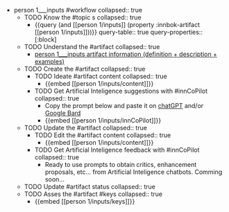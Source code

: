 
- person 1___inputs #workflow
   collapsed:: true
  - TODO Know the #topic s
    collapsed:: true
    - {{query (and [[person 1/inputs]] (property :innbok-artifact [[person 1/inputs]]))}}
      query-table:: true
      query-properties:: [:block]
  - TODO Understand the #artifact
    collapsed:: true
    - [person 1___inputs artifact information (definition + description + examples)](https://go.innbok.com/#/page/innBoK%2Fperson-%28id%29%2Finputs%2Finfo)
  - TODO Create the #artifact
     collapsed:: true
    - TODO Ideate #artifact content
      collapsed:: true
      - {{embed [[person 1/inputs/content]]}}
    - TODO Get Artificial Inteligence suggestions with #innCoPilot
      collapsed:: true
      - Copy the prompt below and paste it on [chatGPT](https://chat.openai.com) and/or [Google Bard](https://bard.google.com/chat)
      - {{embed [[person 1/inputs/innCoPilot]]}}
  - TODO Update the #artifact
    collapsed:: true
    - TODO Edit the #artifact content
     collapsed:: true
      - {{embed [[person 1/inputs/content]]}}
    - TODO Get Artificial Inteligence feedback with #innCoPilot
      collapsed:: true
      - Ready to use prompts to obtain critics, enhancement proposals, etc... from Artificial Inteligence chatbots. Comming soon...
  - TODO Update #artifact status
    collapsed:: true
  - TODO Asses the #artifact #keys
    collapsed:: true
    - {{embed [[person 1/inputs/keys]]}}



